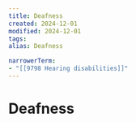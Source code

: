 ```yaml
---
title: Deafness
created: 2024-12-01
modified: 2024-12-01
tags: 
alias: Deafness

narrowerTerm:
- "[[9798 Hearing disabilities]]"
---
```

# Deafness
